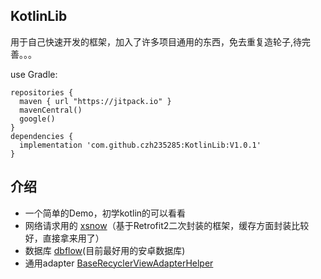 ## KotlinLib

用于自己快速开发的框架，加入了许多项目通用的东西，免去重复造轮子,待完善。。。

use Gradle:

```
repositories {
  maven { url "https://jitpack.io" }
  mavenCentral()
  google()
}
dependencies {
  implementation 'com.github.czh235285:KotlinLib:V1.0.1'
}
```
## 介绍

* 一个简单的Demo，初学kotlin的可以看看
* 网络请求用的 [xsnow](https://github.com/xiaoyaoyou1212/XSnow)（基于Retrofit2二次封装的框架，缓存方面封装比较好，直接拿来用了）
* 数据库 [dbflow](https://github.com/Raizlabs/DBFlow)(目前最好用的安卓数据库)
* 通用adapter [BaseRecyclerViewAdapterHelper](https://github.com/CymChad/BaseRecyclerViewAdapterHelper)
